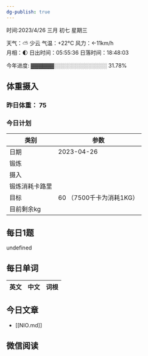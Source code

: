 ```yaml
---
dg-publish: true
---
```



时间:2023/4/26 三月 初七 星期三

天气：⛅️  少云 气温：+22°C 风力：←11km/h  
月相：🌓 日出时间：05:55:36 日落时间：18:48:03

今年进度: ▓▓▓▓▓▓░░░░░░░░░░░░░░ 31.78%

## 体重摄入

### 昨日体重： 75
### 今日计划
| 类别           | 参数                    |
| -------------- | ----------------------- |
| 日期           | 2023-04-26               |
| 锻炼           |               |
| 摄入           |  |
| 锻炼消耗卡路里 | |
| 目标           | 60      （7500千卡为消耗1KG）                |
| 目前剩余kg               |                          |



## 每日1题

undefined

## 每日单词

| 英文       | 中文       |词根|
| ---------- | ---------- | ---|


## 今日文章

- [[NIO.md]]


## 微信阅读

<!-- start of weread -->


<!-- end of weread -->
